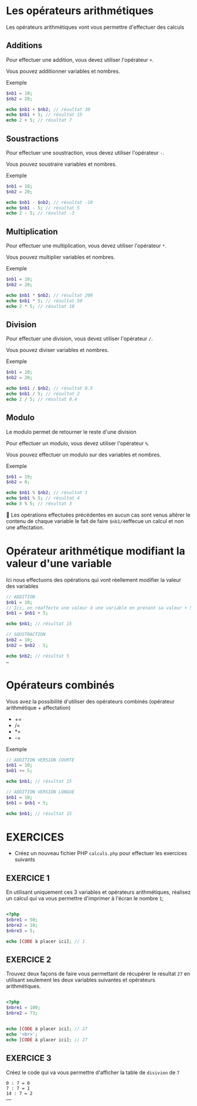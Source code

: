 # Les opérateurs arithmétiques

Les opérateurs arithmétiques vont vous permettre d'effectuer des calculs


## Additions

Pour effectuer une addition, vous devez utiliser l'opérateur `+`.

Vous pouvez additionner variables et nombres.

Exemple 

```php
$nb1 = 10;
$nb2 = 20;

echo $nb1 + $nb2; // résultat 30
echo $nb1 + 5; // résultat 15
echo 2 + 5; // résultat 7
```


## Soustractions

Pour effectuer une soustraction, vous devez utiliser l'opérateur `-`.

Vous pouvez soustraire variables et nombres.

Exemple 

```php
$nb1 = 10;
$nb2 = 20;

echo $nb1 - $nb2; // résultat -10
echo $nb1 - 5; // résultat 5
echo 2 - 5; // résultat -3
```

## Multiplication

Pour effectuer une multiplication, vous devez utiliser l'opérateur `*`.

Vous pouvez multiplier variables et nombres.

Exemple 

```php
$nb1 = 10;
$nb2 = 20;

echo $nb1 * $nb2; // résultat 200
echo $nb1 * 5; // résultat 50
echo 2 * 5; // résultat 10
```

## Division

Pour effectuer une division, vous devez utiliser l'opérateur `/`.

Vous pouvez diviser variables et nombres.

Exemple 

```php
$nb1 = 10;
$nb2 = 20;

echo $nb1 / $nb2; // résultat 0.5
echo $nb1 / 5; // résultat 2
echo 2 / 5; // résultat 0.4
```


## Modulo

Le modulo permet de retourner le reste d'une division

Pour effectuer un modulo, vous devez utiliser l'opérateur `%`.

Vous pouvez effectuer un modulo sur des variables et nombres.

Exemple 

```php
$nb1 = 19;
$nb2 = 6;

echo $nb1 % $nb2; // résultat 1
echo $nb1 % 5; // résultat 4
echo 8 % 5; // résultat 3
```

:information_desk_person: Les opérations effectuées précédentes en aucun cas sont venus altérer le contenu de chaque variable le fait de faire `$nb1/4`effecue un calcul et non une affectation.

# Opérateur arithmétique modifiant la valeur d'une variable

Ici nous effectuons des opérations qui vont réellement modifier la valeur des variables

```php
// ADDITION
$nb1 = 10;
// Ici, on réaffecte une valeur à une variable en prenant sa valeur + 5 ce qui donne 15
$nb1 = $nb1 + 5;

echo $nb1; // résultat 15

// SOUSTRACTION
$nb2 = 10;
$nb2 = $nb2 - 5;

echo $nb2; // résultat 5
…
```

# Opérateurs combinés

Vous avez la possibilité d'utiliser des opérateurs combinés (opérateur arithmétique + affectation)

-  += 
-  /=
-  *=
-  -=

Exemple

```php
// ADDITION VERSION COURTE
$nb1 = 10;
$nb1 += 5;

echo $nb1; // résultat 15

// ADDITION VERSION LONGUE
$nb1 = 10;
$nb1 = $nb1 + 5;

echo $nb1; // résultat 15


```



# EXERCICES

- Créez un nouveau fichier PHP `calculs.php` pour effectuer les exercices suivants


## EXERCICE 1

En utilisant uniquement ces 3 variables et opérateurs arithmétiques, réalisez un calcul qui va vous permettre d'imprimer à l'écran le nombre `1`;

```php

<?php
$nbre1 = 50;
$nbre2 = 10;
$nbre3 = 5;

echo [CODE à placer ici]; // 1
```


## EXERCICE 2

Trouvez deux façons de faire vous permettant de récupérer le resultat `27` en utilisant seulement les deux variables suivantes et opérateurs arithmétiques.

```php

<?php
$nbre1 = 100;
$nbre2 = 73;


echo [CODE à placer ici]; // 27
echo '<br>';
echo [CODE à placer ici]; // 27
```


## EXERCICE 3

Créez le code qui va vous permettre d'afficher la table de `disivion` de `7`

```
0 : 7 = 0
7 : 7 = 1 
14 : 7 = 2
…… 
```




